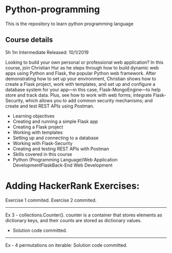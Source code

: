 # Python-programming
This is the repository to learn python programming language

## Course details
5h 1m  Intermediate  Released: 10/1/2019

Looking to build your own personal or professional web application? In this course, join Christian Hur as he steps through how to build dynamic web apps using Python and Flask, the popular Python web framework. After demonstrating how to set up your environment, Christian shows how to create a Flask project, work with templates, and set up and configure a database system for your app—in this case, Flask-MongoEngine—to help store and track data. Plus, see how to work with web forms; integrate Flask-Security, which allows you to add common security mechanisms; and create and test REST APIs using Postman.

- Learning objectives
- Creating and running a simple Flask app
- Creating a Flask project
- Working with templates
- Setting up and connecting to a database
- Working with Flask-Security
- Creating and testing REST APIs with Postman
- Skills covered in this course
- Python (Programming Language)Web Application DevelopmentFlaskBack-End Web Development

# Adding HackerRank Exercises: 

Exercise 1 commited. 
Exercise 2 commited. 

----------------------------------------------------------------------------------------------------
Ex 3 - collections.Counter(). counter is a container that stores elements as dictionary keys, and their counts are stored as dictionary values.

* Solution code committed. 

-------------------------

Ex - 4 permutations on iterable: Solution code committed. 
